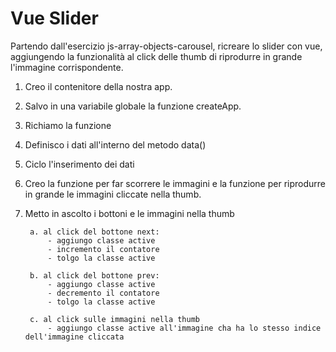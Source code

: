 Vue Slider
===
Partendo dall'esercizio js-array-objects-carousel, ricreare lo slider con vue, aggiungendo la funzionalità al click delle thumb di riprodurre in grande l'immagine corrispondente.

1. Creo il contenitore della nostra app.

2. Salvo in una variabile globale la funzione createApp.

3. Richiamo la funzione

4. Definisco i dati all'interno del metodo data()

5. Ciclo l'inserimento dei dati

6. Creo la funzione per far scorrere le immagini e la funzione per riprodurre in grande le immagini cliccate nella thumb.

7. Metto in ascolto i bottoni e le immagini nella thumb

        a. al click del bottone next:
            - aggiungo classe active
            - incremento il contatore
            - tolgo la classe active
        
        b. al click del bottone prev:
            - aggiungo classe active
            - decremento il contatore
            - tolgo la classe active

        c. al click sulle immagini nella thumb
            - aggiungo classe active all'immagine cha ha lo stesso indice dell'immagine cliccata
            

